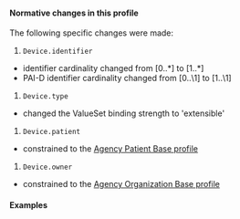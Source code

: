 #### Normative changes in this profile
The following specific changes were made:
1. `Device.identifier`
- identifier cardinality changed from [0..\*] to [1..\*]
- PAI-D identifier cardinality changed from [0..\1] to [1..\1]
1. `Device.type`
- changed the ValueSet binding strength to 'extensible'
1. `Device.patient`
- constrained to the [Agency Patient Base profile](StructureDefinition-patient-dh-base-1.html)
1. `Device.owner`
- constrained to the [Agency Organization Base profile](StructureDefinition-organization-dh-base-1.html)

#### Examples
